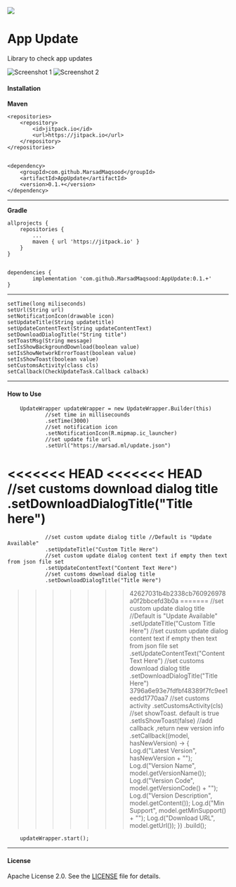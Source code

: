 
[![](https://jitpack.io/v/MarsadMaqsood/AppUpdate.svg)](https://jitpack.io/#MarsadMaqsood/AppUpdate)


App Update
===================
Library to check app updates

![Screenshot 1](https://github.com/MarsadMaqsood/AppUpdate/blob/master/assets/1.jpeg)
![Screenshot 2](https://github.com/MarsadMaqsood/AppUpdate/blob/master/assets/2.jpeg)

    
#### Installation

**Maven**


	<repositories>
		<repository>
		    <id>jitpack.io</id>
		    <url>https://jitpack.io</url>
		</repository>
	</repositories>
	
	
	<dependency>
	    <groupId>com.github.MarsadMaqsood</groupId>
	    <artifactId>AppUpdate</artifactId>
	    <version>0.1.+</version>
	</dependency>
	
-------

**Gradle**

	allprojects {
		repositories {
			...
			maven { url 'https://jitpack.io' }
		}
	}
	
	
	dependencies {
	        implementation 'com.github.MarsadMaqsood:AppUpdate:0.1.+'
	}
	
-------

    setTime(long miliseconds)
    setUrl(String url)
    setNotificationIcon(drawable icon)
    setUpdateTitle(String updatetitle)
    setUpdateContentText(String updateContentText)
    setDownloadDialogTitle("String title")
    setToastMsg(String message)
    setIsShowBackgroundDownload(boolean value)
    setIsShowNetworkErrorToast(boolean value)
    setIsShowToast(boolean value)
    setCustomsActivity(class cls)
    setCallback(CheckUpdateTask.Callback calback)

-------
	
#### How to Use

        UpdateWrapper updateWrapper = new UpdateWrapper.Builder(this)
                //set time in millisecounds
                .setTime(3000)
                //set notification icon
                .setNotificationIcon(R.mipmap.ic_launcher)
                //set update file url
                .setUrl("https://marsad.ml/update.json")
<<<<<<< HEAD
<<<<<<< HEAD
                //set customs download dialog title
                .setDownloadDialogTitle("Title here")
=======
                //set custom update dialog title //Default is "Update Available"
                .setUpdateTitle("Custom Title Here")
                //set custom update dialog content text if empty then text from json file set
                .setUpdateContentText("Content Text Here")
                //set customs download dialog title
                .setDownloadDialogTitle("Title Here")
>>>>>>> 42627031b4b2338cb760926978a0f2bbcefd3b0a
=======
                //set custom update dialog title //Default is "Update Available"
                .setUpdateTitle("Custom Title Here")
                //set custom update dialog content text if empty then text from json file set
                .setUpdateContentText("Content Text Here")
                //set customs download dialog title
                .setDownloadDialogTitle("Title Here")
>>>>>>> 3796a6e93e7fdfbf48389f7fc9ee1eedd1770aa7
                //set customs activity
                .setCustomsActivity(cls)
                //set showToast. default is true
                .setIsShowToast(false)
                //add callback ,return new version info
                .setCallback((model, hasNewVersion) -> {
                    Log.d("Latest Version", hasNewVersion + "");
                    Log.d("Version Name", model.getVersionName());
                    Log.d("Version Code", model.getVersionCode() + "");
                    Log.d("Version Description", model.getContent());
                    Log.d("Min Support", model.getMinSupport() + "");
                    Log.d("Download URL", model.getUrl());
                })
                .build();

        updateWrapper.start();
        
-------

#### License

Apache License 2.0. See the [LICENSE](https://github.com/MarsadMaqsood/AppUpdate/blob/master/LICENSE) file for details.
